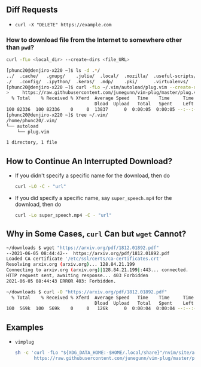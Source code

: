 ## Diff Requests
- `curl -X "DELETE" https://example.com`

### How to download file from the Internet to somewhere other than `pwd`?
```sh
curl -fLo <local_dir> --create-dirs <file_URL>
```

```bash
[phunc20@denjiro-x220 ~]$ ls -d .*/
../  .cache/   .gnupg/    .julia/  .local/  .mozilla/  .useful-scripts/
./   .config/  .ipython/  .keras/  .mdp/    .pki/      .virtualenvs/
[phunc20@denjiro-x220 ~]$ curl -fLo ~/.vim/autoload/plug.vim --create-dirs \
>     https://raw.githubusercontent.com/junegunn/vim-plug/master/plug.vim
  % Total    % Received % Xferd  Average Speed   Time    Time     Time  Current
                                 Dload  Upload   Total   Spent    Left  Speed
100 82336  100 82336    0     0  13837      0  0:00:05  0:00:05 --:--:-- 17555
[phunc20@denjiro-x220 ~]$ tree ~/.vim/
/home/phunc20/.vim/
└── autoload
    └── plug.vim

1 directory, 1 file

```

## How to Continue An Interrupted Download?
- If you didn't specify a specific name for the download, then do
  ```bash
  curl -LO -C - "url"
  ```
- If you did specify a specific name, say `super_speech.mp4` for the download, then do
  ```bash
  curl -Lo super_speech.mp4 -C - "url"
  ```

## Why in Some Cases, `curl` Can but `wget` Cannot?
```bash
~/downloads $ wget "https://arxiv.org/pdf/1812.01892.pdf"
--2021-06-05 08:44:42--  https://arxiv.org/pdf/1812.01892.pdf
Loaded CA certificate '/etc/ssl/certs/ca-certificates.crt'
Resolving arxiv.org (arxiv.org)... 128.84.21.199
Connecting to arxiv.org (arxiv.org)|128.84.21.199|:443... connected.
HTTP request sent, awaiting response... 403 Forbidden
2021-06-05 08:44:43 ERROR 403: Forbidden.

~/downloads $ curl -O "https://arxiv.org/pdf/1812.01892.pdf"
  % Total    % Received % Xferd  Average Speed   Time    Time     Time  Current
                                 Dload  Upload   Total   Spent    Left  Speed
100  569k  100  569k    0     0   126k      0  0:00:04  0:00:04 --:--:--  143k
```


## Examples
- `vimplug`
  ```sh
  sh -c 'curl -fLo "${XDG_DATA_HOME:-$HOME/.local/share}"/nvim/site/autoload/plug.vim --create-dirs \
         https://raw.githubusercontent.com/junegunn/vim-plug/master/plug.vim'
  ```
